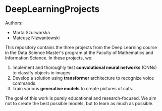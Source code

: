 # DeepLearningProjects

Authors:

- Marta Szurwarska
- Mateusz Nizwantowski

This repository contains the three projects from the Deep Learning course in the Data Science Master's program at the Faculty of Mathematics and Information Science. In these projects, we:

1. Implement and thoroughly test **convolutional neural networks** (CNNs) to classify objects in images.
2. Develop a solution using **transformer** architecture to recognize voice commands.
3. Train various **generative models** to create pictures of cats.

The goal of this work is purely educational and research-focused. We aim not to create the best possible models, but to learn as much as possible.
